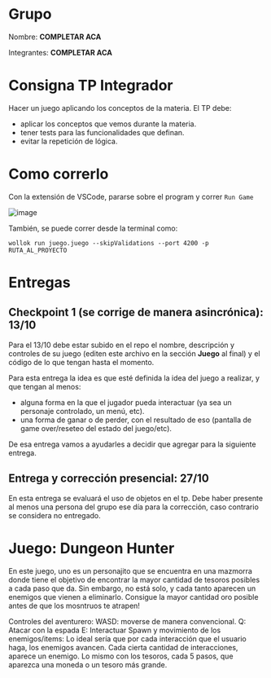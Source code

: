 # Grupo

Nombre: **COMPLETAR ACA**

Integrantes: **COMPLETAR ACA**

# Consigna TP Integrador

Hacer un juego aplicando los conceptos de la materia.
El TP debe:
- aplicar los conceptos que vemos durante la materia.
- tener tests para las funcionalidades que definan.
- evitar la repetición de lógica.

# Como correrlo

Con la extensión de VSCode, pararse sobre el program y correr `Run Game`

![image](https://github.com/user-attachments/assets/532b04d4-dca8-4887-aa47-a3c631b42568)

También, se puede correr desde la terminal como:
```
wollok run juego.juego --skipValidations --port 4200 -p RUTA_AL_PROYECTO
```


# Entregas

## Checkpoint 1 (se corrige de manera asincrónica): 13/10

Para el 13/10 debe estar subido en el repo el nombre, descripción y controles de su juego (editen este archivo en la sección **Juego** al final) y el código de lo que tengan hasta el momento.

Para esta entrega la idea es que esté definida la idea del juego a realizar, y que tengan al menos:
- alguna forma en la que el jugador pueda interactuar (ya sea un personaje controlado, un menú, etc).
- una forma de ganar o de perder, con el resultado de eso (pantalla de game over/reseteo del estado del juego/etc).

De esa entrega vamos a ayudarles a decidir que agregar para la siguiente entrega.

## Entrega y corrección presencial: 27/10

En esta entrega se evaluará el uso de objetos en el tp. Debe haber presente al menos una persona del grupo ese día para la corrección, caso contrario se considera no entregado.

# Juego: Dungeon Hunter

En este juego, uno es un personajito que se encuentra en una mazmorra donde tiene el objetivo de encontrar la mayor cantidad de tesoros posibles a cada paso que da. 
Sin embargo, no está solo, y cada tanto aparecen un enemigos que vienen a eliminarlo. Consigue la mayor cantidad oro posible antes de que los mosntruos te atrapen!

Controles del aventurero:
  WASD: moverse de manera convencional.
  Q: Atacar con la espada
  E: Interactuar
Spawn y movimiento de los enemigos/items:
  Lo ideal sería que por cada interacción que el usuario haga, los enemigos avancen. Cada cierta cantidad de interacciones, aparece un enemigo.
  Lo mismo con los tesoros, cada 5 pasos, que aparezca una moneda o un tesoro más grande.
